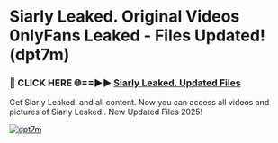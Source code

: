 # Siarly Leaked. Original Videos 0nlyFans Leaked - Files Updated! (dpt7m)

<h3>🔴 CLICK HERE 🌐==►► <a href="https://tinyurl.com/ehrbuxhb" rel="nofollow">Siarly Leaked. Updated Files</a></h3>

Get Siarly Leaked. and all content. Now you can access all videos and pictures of Siarly Leaked.. New Updated Files 2025!

[![dpt7m](https://i.imgur.com/lVYEuWS.gif)](https://tinyurl.com/ehrbuxhb)
